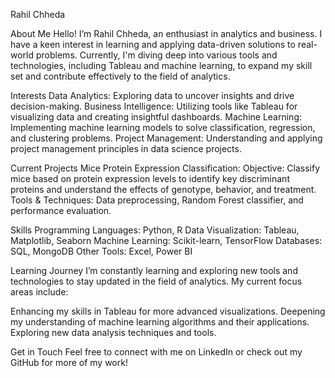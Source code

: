 Rahil Chheda

About Me
Hello! I’m Rahil Chheda, an enthusiast in analytics and business. I have a keen interest in learning and applying data-driven solutions to real-world problems. Currently, I'm diving deep into various tools and technologies, including Tableau and machine learning, to expand my skill set and contribute effectively to the field of analytics.


Interests
Data Analytics: Exploring data to uncover insights and drive decision-making.
Business Intelligence: Utilizing tools like Tableau for visualizing data and creating insightful dashboards.
Machine Learning: Implementing machine learning models to solve classification, regression, and clustering problems.
Project Management: Understanding and applying project management principles in data science projects.


Current Projects
Mice Protein Expression Classification:
Objective: Classify mice based on protein expression levels to identify key discriminant proteins and understand the effects of genotype, behavior, and treatment.
Tools & Techniques: Data preprocessing, Random Forest classifier, and performance evaluation.


Skills
Programming Languages: Python, R
Data Visualization: Tableau, Matplotlib, Seaborn
Machine Learning: Scikit-learn, TensorFlow
Databases: SQL, MongoDB
Other Tools: Excel, Power BI


Learning Journey
I’m constantly learning and exploring new tools and technologies to stay updated in the field of analytics. My current focus areas include:


Enhancing my skills in Tableau for more advanced visualizations.
Deepening my understanding of machine learning algorithms and their applications.
Exploring new data analysis techniques and tools.


Get in Touch
Feel free to connect with me on LinkedIn or check out my GitHub for more of my work!

